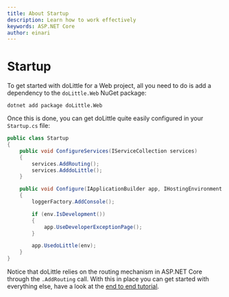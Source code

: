 ```yaml
---
title: About Startup
description: Learn how to work effectively
keywords: ASP.NET Core
author: einari
---
```

# Startup

To get started with doLittle for a Web project, all you need to do is add a dependency to the `doLittle.Web` NuGet package:

```cli
dotnet add package doLittle.Web
```

Once this is done, you can get doLittle quite easily configured in your `Startup.cs` file:

```csharp
public class Startup
{
    public void ConfigureServices(IServiceCollection services)
    {
        services.AddRouting();
        services.AdddoLittle();
    }

    public void Configure(IApplicationBuilder app, IHostingEnvironment env, ILoggerFactory loggerFactory)
    {
        loggerFactory.AddConsole();

        if (env.IsDevelopment())
        {
            app.UseDeveloperExceptionPage();
        }

        app.UsedoLittle(env);
    }
}
```

Notice that doLittle relies on the routing mechanism in ASP.NET Core through the `.AddRouting` call.
With this in place you can get started with everything else, have a look at the [end to end tutorial](../Tutorials/end_to_end.md).

